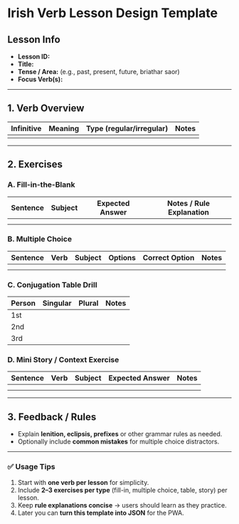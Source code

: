 # Irish Verb Lesson Design Template

## Lesson Info
- **Lesson ID:** 
- **Title:** 
- **Tense / Area:** (e.g., past, present, future, briathar saor)  
- **Focus Verb(s):** 

---

## 1. Verb Overview

| Infinitive | Meaning | Type (regular/irregular) | Notes |
|------------|---------|-------------------------|-------|
|            |         |                         |       |

---

## 2. Exercises

### A. Fill-in-the-Blank

| Sentence | Subject | Expected Answer | Notes / Rule Explanation |
|----------|--------|----------------|-------------------------|
|          |        |                |                         |
|          |        |                |                         |

### B. Multiple Choice

| Sentence | Verb | Subject | Options | Correct Option | Notes |
|----------|------|--------|--------|----------------|-------|
|          |      |        |        |                |       |
|          |      |        |        |                |       |

### C. Conjugation Table Drill

| Person | Singular | Plural | Notes |
|--------|----------|--------|-------|
| 1st    |          |        |       |
| 2nd    |          |        |       |
| 3rd    |          |        |       |

### D. Mini Story / Context Exercise

| Sentence | Verb | Subject | Expected Answer | Notes |
|----------|------|--------|----------------|-------|
|          |      |        |                |       |
|          |      |        |                |       |

---

## 3. Feedback / Rules
- Explain **lenition, eclipsis, prefixes** or other grammar rules as needed.  
- Optionally include **common mistakes** for multiple choice distractors.  

---

### ✅ Usage Tips
1. Start with **one verb per lesson** for simplicity.  
2. Include **2–3 exercises per type** (fill-in, multiple choice, table, story) per lesson.  
3. Keep **rule explanations concise** → users should learn as they practice.  
4. Later you can **turn this template into JSON** for the PWA.
